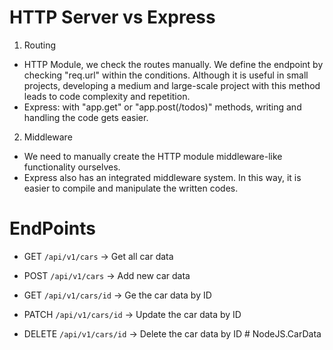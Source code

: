 # HTTP Server vs Express

1. Routing

- HTTP Module, we check the routes manually. We define the endpoint by checking "req.url" within the conditions. Although it is useful in small projects, developing a medium and large-scale project with this method leads to code complexity and repetition.
- Express: with "app.get" or "app.post(/todos)" methods, writing and handling the code gets easier.

2. Middleware

- We need to manually create the HTTP module middleware-like functionality ourselves.
- Express also has an integrated middleware system. In this way, it is easier to compile and manipulate the written codes.

# EndPoints

- GET `/api/v1/cars` -> Get all car data
- POST `/api/v1/cars` -> Add new car data

- GET `/api/v1/cars/id` -> Ge the car data by ID
- PATCH `/api/v1/cars/id` -> Update the car data by ID
- DELETE `/api/v1/cars/id` -> Delete the car data by ID
#   N o d e J S . C a r D a t a  
 